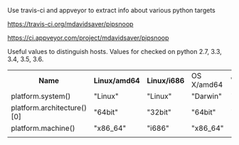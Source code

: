 Use travis-ci and appveyor to extract info about various python targets

https://travis-ci.org/mdavidsaver/pipsnoop

https://ci.appveyor.com/project/mdavidsaver/pipsnoop

Useful values to distinguish hosts.
Values for checked on python 2.7, 3.3, 3.4, 3.5, 3.6.

<table>
 <tr><th>Name</th>
     <th>Linux/amd64</th>
     <th>Linux/i686</th>
     <td>OS X/amd64</td>
     <td>Windows/amd64</td>
     <td>Windows/i686</td>
 </tr>
 <tr><td>platform.system()</td>
     <td>"Linux"</td>
     <td>"Linux"</td>
     <td>"Darwin"</td>
     <td>"Windows"</td>
     <td>"Windows"</td>
 </tr>
 <tr><td>platform.architecture()[0]</td>
     <td>"64bit"</td>
     <td>"32bit"</td>
     <td>"64bit"</td>
     <td>"64bit"</td>
     <td>"32bit"</td>
 </tr>
 <tr><td>platform.machine()</td>
     <td>"x86_64"</td>
     <td>"i686"</td>
     <td>"x86_64"</td>
     <td colspan="2" style="text-align: center;">Not correct!</td>
 </tr>
 <tr><td></td>
     <td></td>
     <td></td>
     <td></td>
     <td></td>
 </tr>
</table>
